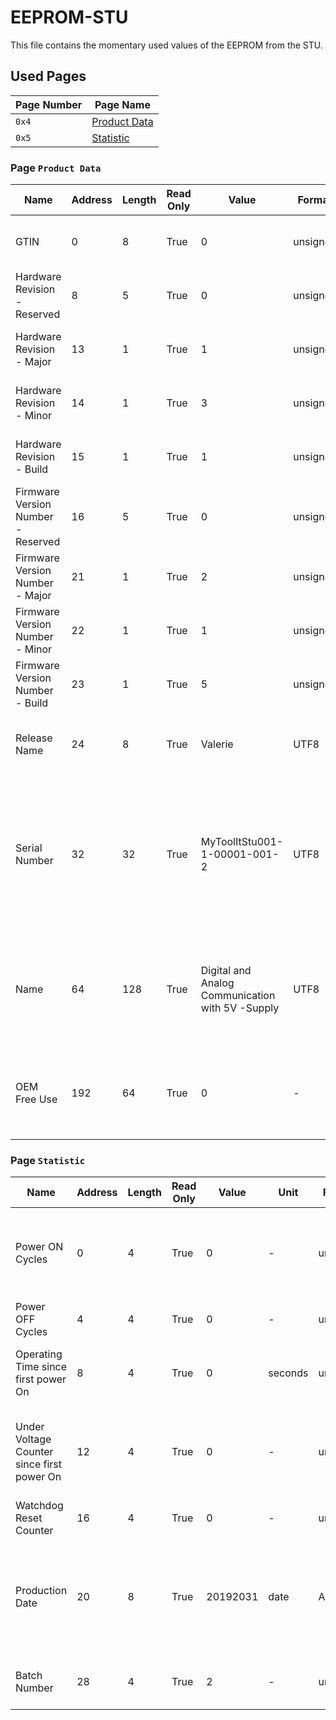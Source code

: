 # EEPROM-STU

This file contains the momentary used values of the EEPROM from the STU.

## Used Pages

| Page Number | Page Name                          |
| ----------- | ---------------------------------- |
| `0x4`       | [Product Data](#page:product-data) |
| `0x5`       | [Statistic](#page:statistic)       |

<a name="page:product-data"></a>

### Page `Product Data`

| Name                               | Address | Length | Read Only | Value                                            | Format   | Description                                                                                                             |
| ---------------------------------- | ------- | ------ | --------- | ------------------------------------------------ | -------- | ----------------------------------------------------------------------------------------------------------------------- |
| GTIN                               | 0       | 8      | True      | 0                                                | unsigned | Global Trade Identification Number (GTIN)                                                                               |
| Hardware Revision - Reserved       | 8       | 5      | True      | 0                                                | unsigned | Hardware Revision Number - Reserved                                                                                     |
| Hardware Revision - Major          | 13      | 1      | True      | 1                                                | unsigned | Hardware Revision Number - Major                                                                                        |
| Hardware Revision - Minor          | 14      | 1      | True      | 3                                                | unsigned | Hardware Revision Number - Minor                                                                                        |
| Hardware Revision - Build          | 15      | 1      | True      | 1                                                | unsigned | Hardware Revision Number - Build                                                                                        |
| Firmware Version Number - Reserved | 16      | 5      | True      | 0                                                | unsigned | Firmware Version Number - Reserved                                                                                      |
| Firmware Version Number - Major    | 21      | 1      | True      | 2                                                | unsigned | Firmware Version Number - Major                                                                                         |
| Firmware Version Number - Minor    | 22      | 1      | True      | 1                                                | unsigned | Firmware Version Number - Minor                                                                                         |
| Firmware Version Number - Build    | 23      | 1      | True      | 5                                                | unsigned | Firmware Version Number - Build                                                                                         |
| Release Name                       | 24      | 8      | True      | Valerie                                          | UTF8     | Release Name, represents Major - Minor                                                                                  |
| Serial Number                      | 32      | 32     | True      | MyToolItStu001-1-00001-001-2                     | UTF8     | Manufacture Serial Number (Derived from ISBN); Product Group - Subgroup - Manufacture ID - Product Number - Check Digit |
| Name                               | 64      | 128    | True      | Digital and Analog Communication with 5V -Supply | UTF8     | Manufacture Name; This may extend Serial Number, supports URL, extend definition, etc.                                  |
| OEM Free Use                       | 192     | 64     | True      | 0                                                | -        | Supports Manufacture Specific information in format that is free to choose                                              |

<a name="page:statistic"></a>

### Page `Statistic`

| Name                                       | Address | Length | Read Only | Value    | Unit    | Format   | Description                                                                       |
| ------------------------------------------ | ------- | ------ | --------- | -------- | ------- | -------- | --------------------------------------------------------------------------------- |
| Power ON Cycles                            | 0       | 4      | True      | 0        | -       | unsigned | Power On Cycles since first reset(Note that a resets also counts as power on)     |
| Power OFF Cycles                           | 4       | 4      | True      | 0        | -       | unsigned | Power Off Cycles since first reset                                                |
| Operating Time since first power On        | 8       | 4      | True      | 0        | seconds | unsigned | Operating Time since first power On in seconds                                    |
| Under Voltage Counter since first power On | 12      | 4      | True      | 0        | -       | unsigned | Counts of under voltages that yields into turn off state(Brown Out)               |
| Watchdog Reset Counter                     | 16      | 4      | True      | 0        | -       | unsigned | Watchdog Resets since first power on                                              |
| Production Date                            | 20      | 8      | True      | 20192031 | date    | ASCII    | Production Date (EEPROM Production Write) in the format yyyymmdd (year month day) |
| Batch Number                               | 28      | 4      | True      | 2        | -       | unsigned | Consecutive number for manufactured devices                                       |
